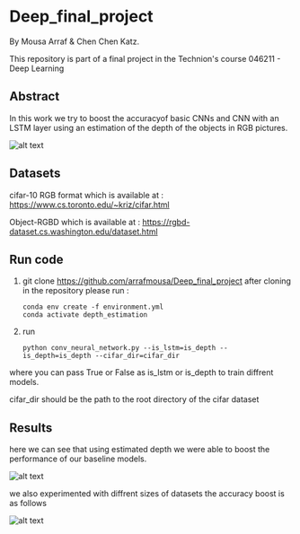 # Deep_final_project
By Mousa Arraf & Chen Chen Katz.

This repository is part of a final project in the Technion's course 046211 - Deep Learning

## Abstract
 In this work we try to boost the accuracyof basic CNNs and CNN with an LSTM layer using an estimation of the depth of the objects in RGB pictures.
 
![alt text](https://github.com/arrafmousa/Deep_final_project/blob/main/graphics/layout.png?raw=True)
## Datasets

cifar-10 RGB format
which is available at : https://www.cs.toronto.edu/~kriz/cifar.html

Object-RGBD
which is available at : https://rgbd-dataset.cs.washington.edu/dataset.html


## Run code
1. git clone https://github.com/arrafmousa/Deep_final_project
after cloning in the repository please run :
    ```
    conda env create -f environment.yml
    conda activate depth_estimation
    ```
2. run 
    ```
    python conv_neural_network.py --is_lstm=is_depth --is_depth=is_depth --cifar_dir=cifar_dir
    ```
where you can pass True or False as is_lstm or is_depth to train diffrent models.

cifar_dir should be the path to the root directory of the cifar dataset

## Results 
here we can see that using estimated depth we were able to boost the performance of our baseline models.

![alt text](https://github.com/arrafmousa/Deep_final_project/blob/main/graphics/Screenshot%202023-01-23%20213336.png?raw=True)

 we also experimented with diffrent sizes of datasets the accuracy boost is as follows
 
 ![alt text](https://github.com/arrafmousa/Deep_final_project/blob/main/graphics/Picture1.png?raw=True)

